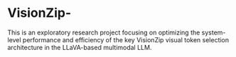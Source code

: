# VisionZip-
This is an exploratory research project focusing on optimizing the system-level performance and efficiency of the key VisionZip visual token selection architecture in the LLaVA-based multimodal LLM.
